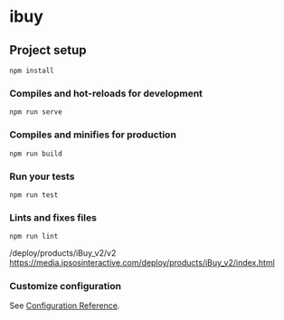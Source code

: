 # ibuy

## Project setup

```
npm install
```

### Compiles and hot-reloads for development

```
npm run serve
```

### Compiles and minifies for production

```
npm run build
```

### Run your tests

```
npm run test
```

### Lints and fixes files

```
npm run lint
```

/deploy/products/iBuy_v2/v2
https://media.ipsosinteractive.com/deploy/products/iBuy_v2/index.html

### Customize configuration

See [Configuration Reference](https://cli.vuejs.org/config/).
